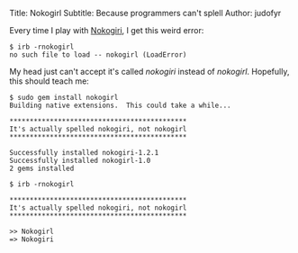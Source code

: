 Title: Nokogirl
Subtitle: Because programmers can't splell
Author: judofyr

Every time I play with [Nokogiri][nokogiri], I get this weird error:

    $ irb -rnokogirl
    no such file to load -- nokogirl (LoadError)

My head just can't accept it's called *nokogiri* instead of *nokogirl*. Hopefully, this should teach me:

    $ sudo gem install nokogirl
    Building native extensions.  This could take a while...

    ********************************************
    It's actually spelled nokogiri, not nokogirl
    ********************************************

    Successfully installed nokogiri-1.2.1
    Successfully installed nokogirl-1.0
    2 gems installed

    $ irb -rnokogirl

    ********************************************
    It's actually spelled nokogiri, not nokogirl
    ********************************************

    >> Nokogirl
    => Nokogiri

[nokogiri]: http://nokogiri.org/

